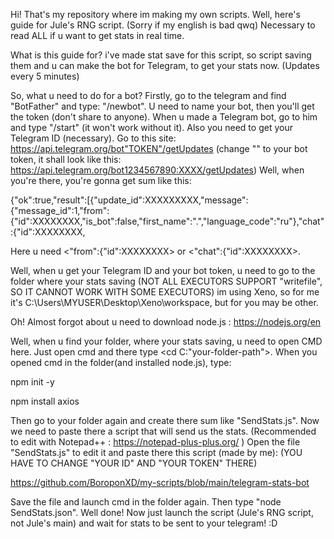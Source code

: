 Hi! That's my repository where im making my own scripts. Well, here's guide for Jule's RNG script. (Sorry if my english is bad qwq)
Necessary to read ALL if u want to get stats in real time.

What is this guide for?
i've made stat save for this script, so script saving them and u can make the bot for Telegram, to get your stats now. (Updates every 5 minutes)

So, what u need to do for a bot?
Firstly, go to the telegram and find "BotFather" and type: "/newbot".
U need to name your bot, then you'll get the token (don't share to anyone).
When u made a Telegram bot, go to him and type "/start" (it won't work without it).
Also you need to get your Telegram ID (necessary). 
Go to this site: https://api.telegram.org/bot"TOKEN"/getUpdates 
(change "<TOKEN>" to your bot token, it shall look like this: 
https://api.telegram.org/bot1234567890:XXXX/getUpdates)
Well, when you're there, you're gonna get sum like this:

{"ok":true,"result":[{"update_id":XXXXXXXXX,"message":{"message_id":1,"from":{"id":XXXXXXXX,"is_bot":false,"first_name":".","language_code":"ru"},"chat":{"id":XXXXXXXX,

Here u need <"from":{"id":XXXXXXXX> or <"chat":{"id":XXXXXXXX>.

Well, when u get your Telegram ID and your bot token,
u need to go to the folder where your stats saving 
(NOT ALL EXECUTORS SUPPORT "writefile", SO IT CANNOT WORK WITH SOME EXECUTORS)
im using Xeno, so for me it's C:\Users\MYUSER\Desktop\Xeno\workspace, but for you may be other.

Oh! Almost forgot about u need to download node.js : https://nodejs.org/en

Well, when u find your folder, where your stats saving, u need to open CMD here.
Just open cmd and there type <cd C:"your-folder-path">.
When you opened cmd in the folder(and installed node.js), type:

npm init -y

npm install axios

Then go to your folder again and create there sum like "SendStats.js".
Now we need to paste there a script that will send us the stats. (Recommended to edit with Notepad++ : https://notepad-plus-plus.org/ )
Open the file "SendStats.js" to edit it and paste there this script (made by me):
(YOU HAVE TO CHANGE "YOUR ID" AND "YOUR TOKEN" THERE)

https://github.com/BoroponXD/my-scripts/blob/main/telegram-stats-bot

Save the file and launch cmd in the folder again.
Then type "node SendStats.json".
Well done! Now just launch the script (Jule's RNG script, not Jule's main) 
and wait for stats to be sent to your telegram! :D
